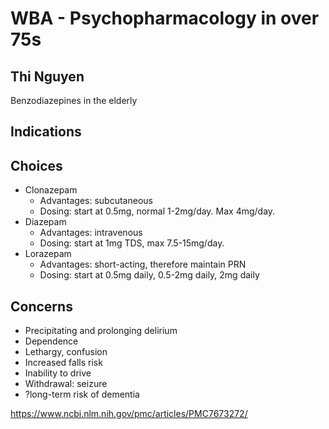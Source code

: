 # WBA - Psychopharmacology in over 75s

## Thi Nguyen

Benzodiazepines in the elderly

## Indications

## Choices
- Clonazepam
  - Advantages: subcutaneous
  - Dosing: start at 0.5mg, normal 1-2mg/day. Max 4mg/day.
- Diazepam
  - Advantages: intravenous
  - Dosing: start at 1mg TDS, max 7.5-15mg/day.
- Lorazepam
  - Advantages: short-acting, therefore maintain PRN
  - Dosing: start at 0.5mg daily, 0.5-2mg daily, 2mg daily

## Concerns
- Precipitating and prolonging delirium
- Dependence
- Lethargy, confusion
- Increased falls risk
- Inability to drive
- Withdrawal: seizure
- ?long-term risk of dementia

https://www.ncbi.nlm.nih.gov/pmc/articles/PMC7673272/